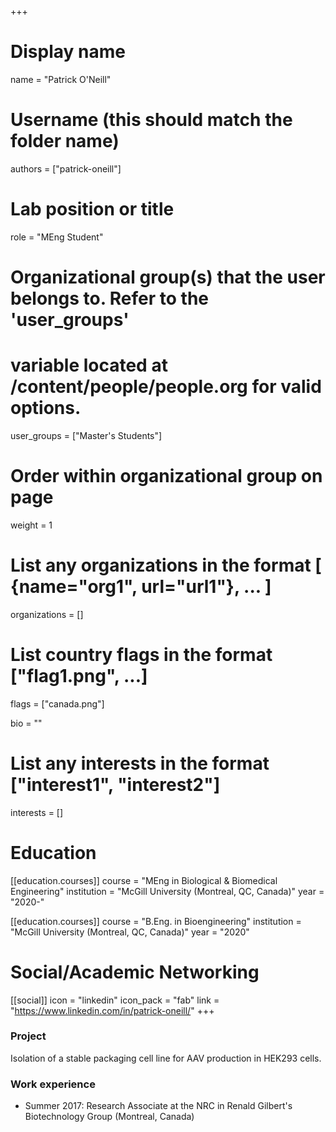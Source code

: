 +++
# Display name
name = "Patrick O'Neill"

# Username (this should match the folder name)
authors = ["patrick-oneill"]

# Lab position or title
role = "MEng Student"

# Organizational group(s) that the user belongs to. Refer to the 'user_groups'
# variable located at /content/people/people.org for valid options.
user_groups = ["Master's Students"]

# Order within organizational group on page
weight = 1

# List any organizations in the format [ {name="org1", url="url1"}, ... ]
organizations = []

# List country flags in the format ["flag1.png", ...]
flags = ["canada.png"]

bio = ""

# List any interests in the format ["interest1", "interest2"]
interests = []

# Education
[[education.courses]]
course = "MEng in Biological & Biomedical Engineering"
institution = "McGill University (Montreal, QC, Canada)"
year = "2020-"

[[education.courses]]
course = "B.Eng. in Bioengineering"
institution = "McGill University (Montreal, QC, Canada)"
year = "2020"

# Social/Academic Networking
[[social]]
  icon = "linkedin"
  icon_pack = "fab"
  link = "https://www.linkedin.com/in/patrick-oneill/"
+++

### Project
Isolation of a stable packaging cell line for AAV production in HEK293 cells.

### Work experience
- Summer 2017: Research Associate at the NRC in Renald Gilbert's Biotechnology
  Group (Montreal, Canada)
